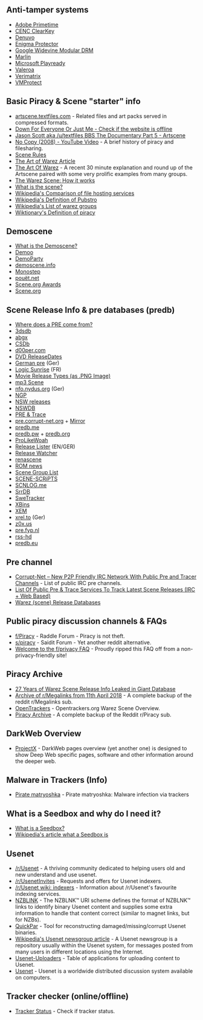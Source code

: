 ## Anti-tamper systems
- [Adobe Primetime](https://anonym.to/?https://www.adobe.com/marketing/primetime.html)
- [CENC ClearKey](https://anonym.to/?http://bitmovin.com/docs/encoding/faqs/what-is-mpeg-cenc-clearkey-encryption)
- [Denuvo](https://anonym.to/?https://old.reddit.com/r/CrackStatus/comments/43dgej/how_denuvo_works_and_why_its_so_hard_to_crack/)
- [Enigma Protector](https://anonym.to/?https://enigmaprotector.com)
- [Google Widevine Modular DRM](https://anonym.to/?https://castlabs.com/company/partners/google-widevine/)
- [Marlin](https://anonym.to/?https://en.wikipedia.org/wiki/Marlin_(DRM))
- [Microsoft Playready](https://anonym.to/?ttps://www.microsoft.com/playready/overview/)
- [Valeroa](https://anonym.to/?https://old.reddit.com/r/CrackWatch/comments/a23al4/valeroa_the_new_anti_tamper/)
- [Verimatrix](https://anonym.to/?https://www.verimatrix.com)
- [VMProtect](https://anonym.to/?http://vmpsoft.com)


## Basic Piracy & Scene "starter" info
- [artscene.textfiles.com](https://anonym.to/?http://artscene.textfiles.com/) - Related files and art packs served in compressed formats.
- [Down For Everyone Or Just Me - Check if the website is offline](https://anonym.to/?https://downforeveryoneorjustme.com/)
- [Jason Scott aka /u/textfiles BBS The Documentary Part 5 - Artscene](https://anonym.to/?https://www.youtube.com/watch?v=Zl9yejh92tc)
- [No Copy (2008) - YouTube Video](https://anonym.to/?https://www.youtube.com/watch?v=BXBqUBAv1ek) - A brief history of piracy and filesharing.
- [Scene Rules](https://anonym.to/?https://scenerules.org/)
- [The Art of Warez Article](https://anonym.to/?https://www.juxtapoz.com/news/film/the-art-of-warez-documents-the-lost-ansi-art-scene/)
- [The Art Of Warez](https://anonym.to/?https://vimeo.com/341663153) - A recent 30 minute explanation and round up of the Artscene paired with some very prolific examples from many groups.
- [The Warez Scene: How it works](https://anonym.to/?https://old.reddit.com/r/CrackWatch/comments/92uz49/the_warez_scene_how_it_works/)
- [What is the scene?](https://anonym.to/?https://defacto2.net/defacto2/subculture)
- [Wikipedia's Comparison of file hosting services](https://anonym.to/?https://en.wikipedia.org/wiki/Comparison_of_file_hosting_services)
- [Wikipedia's Definition of Pubstro](https://anonym.to/?https://en.wikipedia.org/wiki/Pubstro)
- [Wikipedia's List of warez groups](https://anonym.to/?https://en.wikipedia.org/wiki/List_of_warez_groups)
- [Wiktionary's Definition of piracy](https://anonym.to/?https://en.wiktionary.org/wiki/piracy)


## Demoscene
- [What is the Demoscene?](https://anonym.to/?https://en.wikipedia.org/wiki/Demoscene)
- [Demoo](https://anonym.to/?http://calodox.scene.org/demoo/)
- [DemoParty](https://anonym.to/?https://www.demoparty.net/)
- [demoscene.info](https://anonym.to/?http://www.demoscene.info/the-demoscene)
- [Monostep](https://anonym.to/?http://demo.monostep.org/)
- [pouët.net](https://anonym.to/?http://www.pouet.net/)
- [Scene.org Awards](https://anonym.to/?http://awards.scene.org/)
- [Scene.org](https://anonym.to/?https://www.scene.org/)


## Scene Release Info & pre databases (predb)
- [Where does a PRE come from?](https://anonym.to/?https://opentrackers.org/i/scc_predb_explanation.jpg)
- [3dsdb](https://anonym.to/?http://3dsdb.com/)
- [abgx](https://anonym.to/?http://www.abgx.net/)
- [CSDb](https://anonym.to/?https://csdb.dk/)
- [d00per.com](https://anonym.to/?https://www.d00per.com/dupe)
- [DVD ReleaseDates](https://anonym.to/?https://www.dvdsreleasedates.com/)
- [German pre](https://anonym.to/?http://www.germanpre.com/) (Ger)
- [Logic Sunrise](https://anonym.to/?http://www.logic-sunrise.com/) (FR) 
- [Movie Release Types (as .PNG Image)](https://anonym.to/?https://i.imgur.com/kEOrKJT.png)
- [mp3 Scene](https://anonym.to/?https://www.mp3scene.info/)
- [nfo.nydus.org](https://anonym.to/?http://nfo.nydus.org/) (Ger)
- [NGP](https://anonym.to/?https://ngp.re/)
- [NSW releases](https://anonym.to/?http://nswdb.com/)
- [NSWDB](https://anonym.to/?http://nswdb.com/)
- [PRE & Trace](https://anonym.to/?http://pre.c-burns.co.uk/)
- [pre.corrupt-net.org](https://anonym.to/?https://pre.corrupt-net.org/) + [Mirror](https://pr3.us/)
- [predb.me](https://anonym.to/?https://predb.me/)
- [predb.pw](https://anonym.to/?https://predb.pw) + [predb.org](https://anonym.to/?https://predb.org/)
- [ProLikeWoah](https://anonym.to/?http://prolikewoah.com/pre/)
- [Release Lister](https://anonym.to/?https://releaselister.info/) (EN/GER)
- [Release Watcher](https://anonym.to/?http://extremedownload.org/)
- [renascene](https://anonym.to/?https://renascene.com/)
- [ROM news](https://anonym.to/?http://rom-news.org/) 
- [Scene Group List](https://anonym.to/?http://scenegrouplist.com/scene_info_About_the_scene_tsh.php)
- [SCENE-SCRiPTS](https://anonym.to/?https://github.com/scriptzteam/SCENE-SCRiPTS)
- [SCNLOG.me](https://anonym.to/?https://scnlog.me/)
- [SrrDB](https://anonym.to/?https://www.srrdb.com/)
- [SweTracker](https://anonym.to/?https://swetracker.org/releases)
- [XBins](https://anonym.to/?https://www.xbins.org/)
- [XEM](https://anonym.to/?http://thexem.de/)
- [xrel.to](https://anonym.to/?https://www.xrel.to/) (Ger)
- [z0x.us](https://anonym.to/?https://z0x.us/)
- [pre.fyp.nl](https://anonym.to/?https://pre.fyp.nl/)
- [rss-hd](https://anonym.to/?https://kiwiirc.com/client/irc.p2p-network.net#rss-hd)
- [predb.eu](https://anonym.to/?https://predb.eu/)


## Pre channel
- [Corrupt-Net – New P2P Friendly IRC Network With Public Pre and Tracer Channels](http://filenetworks.blogspot.com/2010/09/corrupt-net-new-p2p-friendly-irc.html) - List of public IRC pre channels.
- [List Of Public Pre & Trace Services To Track Latest Scene Releases (IRC + Web Based)](http://filenetworks.blogspot.com/2010/12/list-of-public-pre-trace-services-to.html)
- [Warez (scene) Release Databases](https://opentrackers.org/links/warez-scene/#rlsdb)


## Public piracy discussion channels & FAQs
- [f/Piracy](https://anonym.to/?https://raddle.me/f/Piracy) - Raddle Forum - Piracy is not theft.
- [s/piracy](https://anonym.to/?https://saidit.net/s/piracy) - Saidit Forum - Yet another reddit alternative.
- [Welcome to the f/privacy FAQ](https://anonym.to/?https://raddle.me/wiki/Privacy) - Proudly ripped this FAQ off from a non-privacy-friendly site!


## Piracy Archive
- [27 Years of Warez Scene Release Info Leaked in Giant Database](https://anonym.to/?https://archive.org/details/predb) 
- [Archive of r/Megalinks from 11th April 2018](https://anonym.to/?https://pastebin.com/raw/7WrNLtZd) - A complete backup of the reddit r/Megalinks sub.
- [OpenTrackers](https://anonym.to/?https://archive.fo/kuKOb) - Opentrackers.org Warez Scene Overview.
- [Piracy Archive](https://anonym.to/?https://github.com/nid666/PiracyArchive) - A complete backup of the Reddit r/Piracy sub.


## DarkWeb Overview
- [ProjectX](https://anonym.to/?https://github.com/CHEF-KOCH/ProjectX/blob/master/README.md) - DarkWeb pages overview (yet another one) is designed to show Deep Web specific pages, software and other information around the deeper web.


## Malware in Trackers (Info)
- [Pirate matryoshka](https://anonym.to/?https://securelist.com/piratebay-malware/89740/) - Pirate matryoshka: Malware infection via trackers


## What is a Seedbox and why do I need it?
- [What is a Seedbox?](https://anonym.to/?http://seedboxgui.de/guides/what-is-a-seedbox/)
- [Wikipedia's article what a Seedbox is](https://anonym.to/?https://en.wikipedia.org/wiki/Seed_box)


## Usenet
- [/r/Usenet](https://anonym.to/?https://www.reddit.com/r/Usenet) - A thriving community dedicated to helping users old and new understand and use usenet.
- [/r/UsenetInvites](https://anonym.to/?https://www.reddit.com/r/UsenetInvites) - Requests and offers for Usenet indexers.
- [/r/Usenet wiki: indexers](https://anonym.to/?https://www.reddit.com/r/Usenet/wiki/indexers) - Information about /r/Usenet's favourite indexing services.
- [NZBLINK](https://anonym.to/?https://nzblnk.info/) - The NZBLNK™ URI scheme defines the format of NZBLNK™ links to identify binary Usenet content and supplies some extra information to handle that content correct (similar to magnet links, but for NZBs).
- [QuickPar](https://anonym.to/?http://www.quickpar.org.uk/index.htm) - Tool for reconstructing damaged/missing/corrupt Usenet binaries.
- [Wikipedia's Usenet newsgroup article](https://anonym.to/?https://en.wikipedia.org/wiki/Usenet_newsgroup) - A Usenet newsgroup is a repository usually within the Usenet system, for messages posted from many users in different locations using the Internet.
- [Usenet-Uploaders](https://anonym.to/?https://github.com/animetosho/Nyuu/wiki/Usenet-Uploaders) - Table of applications for uploading content to Usenet.
- [Usenet](https://anonym.to/?https://en.wikipedia.org/wiki/Usenet) - Usenet is a worldwide distributed discussion system available on computers.


## Tracker checker (online/offline)
- [Tracker Status](https://anonym.to/?https://trackerstatus.info/) - Check if tracker status. 
